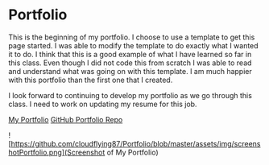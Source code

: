 # Portfolio
This is the beginning of my portfolio. I choose to use a template to get this page started. I was able to modify the template to do exactly what I wanted it to do. I think that this is a good example of what I have learned so far in this class. Even though I did not code this from scratch I was able to read and understand what was going on with this template. I am much happier with this portfolio than the first one that I created. 

I look forward to continuing to develop my portfolio as we go through this class. I need to work on updating my resume for this job. 

[My Portfolio](https://cloudflying87.github.io/Portfolio/)
[GitHub Portfolio Repo](https://github.com/cloudflying87/Portfolio)

![https://github.com/cloudflying87/Portfolio/blob/master/assets/img/screenshotPortfolio.png](Screenshot of My Portfolio)